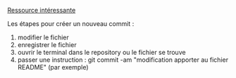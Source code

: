 
[Ressource intéressante](https://help.github.com/articles/fetching-a-remote/)

Les étapes pour créer un nouveau commit :
1. modifier le fichier
2. enregistrer le fichier
3. ouvrir le terminal dans le repository ou le fichier se trouve
4. passer une instruction : git commit -am "modification apporter au fichier README" (par exemple)